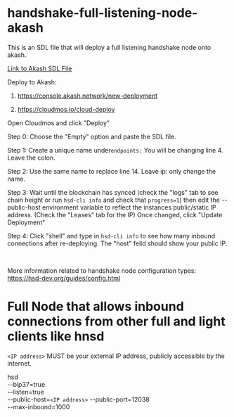 # handshake-full-listening-node-akash

This is an SDL file that will deploy a full listening handshake node onto akash.

[Link to Akash SDL File](https://github.com/akash-network/awesome-akash/blob/master/handshake)

Deploy to Akash: 

1. https://console.akash.network/new-deployment

2. https://cloudmos.io/cloud-deploy 

Open Cloudmos and click "Deploy" 
<br>

Step 0: Choose the "Empty" option and paste the SDL file.
<br>

Step 1: Create a unique name under```endpoints:``` You will be changing line 4. Leave the colon.
<br>

Step 2: Use the same name to replace line 14. Leave ip: only change the name.
<br>

Step 3: Wait until the blockchain has synced (check the "logs" tab to see chain height or run `hsd-cli info` and check that `progress=1`) then edit the --public-host environment variable to reflect the instances public/static IP address. (Check the "Leases" tab for the IP) Once changed, click "Update Deployment"

Step 4: Click "shell" and type in ```hsd-cli info``` to see how many inbound connections after re-deploying. The "host" feild should show your public IP.

<br>

More information related to handshake node configuration types: https://hsd-dev.org/guides/config.html

# Full Node that allows inbound connections from other full and light clients like hnsd
`<IP address>` MUST be your external IP address, publicly accessible by the internet.

hsd \
--bip37=true   \
--listen=true   \
--public-host=`<IP address>`
--public-port=12038  \
--max-inbound=1000	




